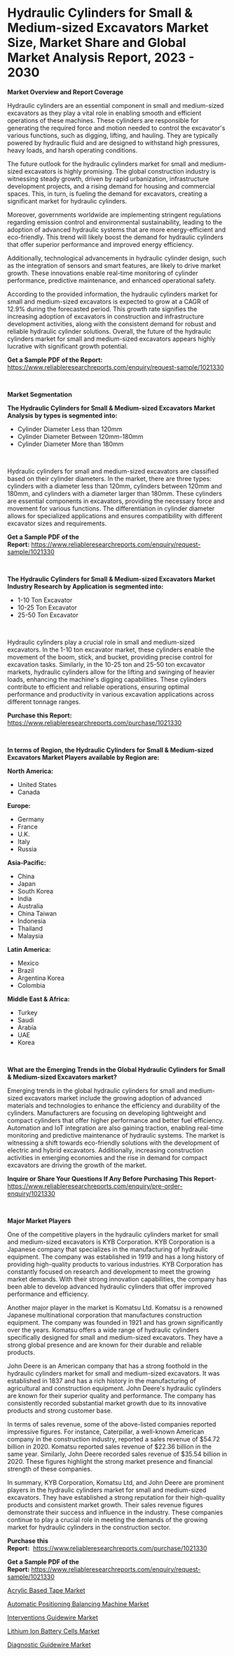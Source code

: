 <p><h1>Hydraulic Cylinders for Small & Medium-sized Excavators Market Size, Market Share and Global Market Analysis Report, 2023 - 2030</h1></p><p><strong>Market Overview and Report Coverage</strong></p>
<p><p>Hydraulic cylinders are an essential component in small and medium-sized excavators as they play a vital role in enabling smooth and efficient operations of these machines. These cylinders are responsible for generating the required force and motion needed to control the excavator's various functions, such as digging, lifting, and hauling. They are typically powered by hydraulic fluid and are designed to withstand high pressures, heavy loads, and harsh operating conditions.</p><p>The future outlook for the hydraulic cylinders market for small and medium-sized excavators is highly promising. The global construction industry is witnessing steady growth, driven by rapid urbanization, infrastructure development projects, and a rising demand for housing and commercial spaces. This, in turn, is fueling the demand for excavators, creating a significant market for hydraulic cylinders.</p><p>Moreover, governments worldwide are implementing stringent regulations regarding emission control and environmental sustainability, leading to the adoption of advanced hydraulic systems that are more energy-efficient and eco-friendly. This trend will likely boost the demand for hydraulic cylinders that offer superior performance and improved energy efficiency.</p><p>Additionally, technological advancements in hydraulic cylinder design, such as the integration of sensors and smart features, are likely to drive market growth. These innovations enable real-time monitoring of cylinder performance, predictive maintenance, and enhanced operational safety.</p><p>According to the provided information, the hydraulic cylinders market for small and medium-sized excavators is expected to grow at a CAGR of 12.9% during the forecasted period. This growth rate signifies the increasing adoption of excavators in construction and infrastructure development activities, along with the consistent demand for robust and reliable hydraulic cylinder solutions. Overall, the future of the hydraulic cylinders market for small and medium-sized excavators appears highly lucrative with significant growth potential.</p></p>
<p><strong>Get a Sample PDF of the Report:</strong> <a href="https://www.reliableresearchreports.com/enquiry/request-sample/1021330">https://www.reliableresearchreports.com/enquiry/request-sample/1021330</a></p>
<p>&nbsp;</p>
<p><strong>Market Segmentation</strong></p>
<p><strong>The Hydraulic Cylinders for Small & Medium-sized Excavators Market Analysis by types is segmented into:</strong></p>
<p><ul><li>Cylinder Diameter Less than 120mm</li><li>Cylinder Diameter Between 120mm-180mm</li><li>Cylinder Diameter More than 180mm</li></ul></p>
<p>&nbsp;</p>
<p><p>Hydraulic cylinders for small and medium-sized excavators are classified based on their cylinder diameters. In the market, there are three types: cylinders with a diameter less than 120mm, cylinders between 120mm and 180mm, and cylinders with a diameter larger than 180mm. These cylinders are essential components in excavators, providing the necessary force and movement for various functions. The differentiation in cylinder diameter allows for specialized applications and ensures compatibility with different excavator sizes and requirements.</p></p>
<p><strong>Get a Sample PDF of the Report:</strong>&nbsp;<a href="https://www.reliableresearchreports.com/enquiry/request-sample/1021330">https://www.reliableresearchreports.com/enquiry/request-sample/1021330</a></p>
<p>&nbsp;</p>
<p><strong>The Hydraulic Cylinders for Small & Medium-sized Excavators Market Industry Research by Application is segmented into:</strong></p>
<p><ul><li>1-10 Ton Excavator</li><li>10-25 Ton Excavator</li><li>25-50 Ton Excavator</li></ul></p>
<p>&nbsp;</p>
<p><p>Hydraulic cylinders play a crucial role in small and medium-sized excavators. In the 1-10 ton excavator market, these cylinders enable the movement of the boom, stick, and bucket, providing precise control for excavation tasks. Similarly, in the 10-25 ton and 25-50 ton excavator markets, hydraulic cylinders allow for the lifting and swinging of heavier loads, enhancing the machine's digging capabilities. These cylinders contribute to efficient and reliable operations, ensuring optimal performance and productivity in various excavation applications across different tonnage ranges.</p></p>
<p><strong>Purchase this Report:</strong>&nbsp; <a href="https://www.reliableresearchreports.com/purchase/1021330">https://www.reliableresearchreports.com/purchase/1021330</a></p>
<p>&nbsp;</p>
<p><strong>In terms of Region, the Hydraulic Cylinders for Small & Medium-sized Excavators Market Players available by Region are:</strong></p>
<p>
    <p> <strong> North America: </strong>
        <ul>
            <li>United States</li>
            <li>Canada</li>
        </ul>
        </p> 
    <p> <strong> Europe: </strong>
        <ul>
            <li>Germany</li>
            <li>France</li>
            <li>U.K.</li>
            <li>Italy</li>
            <li>Russia</li>
        </ul>
        </p> 
    <p> <strong> Asia-Pacific: </strong>
        <ul>
            <li>China</li>
            <li>Japan</li>
            <li>South Korea</li>
            <li>India</li>
            <li>Australia</li>
            <li>China Taiwan</li>
            <li>Indonesia</li>
            <li>Thailand</li>
            <li>Malaysia</li>
        </ul>
        </p> 
    <p> <strong> Latin America: </strong>
        <ul>
            <li>Mexico</li>
            <li>Brazil</li>
            <li>Argentina Korea</li>
            <li>Colombia</li>
        </ul>
        </p> 
    <p> <strong> Middle East & Africa: </strong>
        <ul>
            <li>Turkey</li>
            <li>Saudi</li>
            <li>Arabia</li>
            <li>UAE</li>
            <li>Korea</li>
        </ul>
    </p>
    </p>
<p>&nbsp;</p>
<p><strong>What are the Emerging Trends in the Global Hydraulic Cylinders for Small & Medium-sized Excavators market?</strong></p>
<p><p>Emerging trends in the global hydraulic cylinders for small and medium-sized excavators market include the growing adoption of advanced materials and technologies to enhance the efficiency and durability of the cylinders. Manufacturers are focusing on developing lightweight and compact cylinders that offer higher performance and better fuel efficiency. Automation and IoT integration are also gaining traction, enabling real-time monitoring and predictive maintenance of hydraulic systems. The market is witnessing a shift towards eco-friendly solutions with the development of electric and hybrid excavators. Additionally, increasing construction activities in emerging economies and the rise in demand for compact excavators are driving the growth of the market.</p></p>
<p><strong>Inquire or Share Your Questions If Any Before Purchasing This Report</strong>- <a href="https://www.reliableresearchreports.com/enquiry/pre-order-enquiry/1021330">https://www.reliableresearchreports.com/enquiry/pre-order-enquiry/1021330</a></p>
<p>&nbsp;</p>
<p><strong>Major Market Players</strong></p>
<p><p>One of the competitive players in the hydraulic cylinders market for small and medium-sized excavators is KYB Corporation. KYB Corporation is a Japanese company that specializes in the manufacturing of hydraulic equipment. The company was established in 1919 and has a long history of providing high-quality products to various industries. KYB Corporation has constantly focused on research and development to meet the growing market demands. With their strong innovation capabilities, the company has been able to develop advanced hydraulic cylinders that offer improved performance and efficiency.</p><p>Another major player in the market is Komatsu Ltd. Komatsu is a renowned Japanese multinational corporation that manufactures construction equipment. The company was founded in 1921 and has grown significantly over the years. Komatsu offers a wide range of hydraulic cylinders specifically designed for small and medium-sized excavators. They have a strong global presence and are known for their durable and reliable products.</p><p>John Deere is an American company that has a strong foothold in the hydraulic cylinders market for small and medium-sized excavators. It was established in 1837 and has a rich history in the manufacturing of agricultural and construction equipment. John Deere's hydraulic cylinders are known for their superior quality and performance. The company has consistently recorded substantial market growth due to its innovative products and strong customer base.</p><p>In terms of sales revenue, some of the above-listed companies reported impressive figures. For instance, Caterpillar, a well-known American company in the construction industry, reported a sales revenue of $54.72 billion in 2020. Komatsu reported sales revenue of $22.36 billion in the same year. Similarly, John Deere recorded sales revenue of $35.54 billion in 2020. These figures highlight the strong market presence and financial strength of these companies.</p><p>In summary, KYB Corporation, Komatsu Ltd, and John Deere are prominent players in the hydraulic cylinders market for small and medium-sized excavators. They have established a strong reputation for their high-quality products and consistent market growth. Their sales revenue figures demonstrate their success and influence in the industry. These companies continue to play a crucial role in meeting the demands of the growing market for hydraulic cylinders in the construction sector.</p></p>
<p><strong>Purchase this Report:</strong>&nbsp;&nbsp;<a href="https://www.reliableresearchreports.com/purchase/1021330">https://www.reliableresearchreports.com/purchase/1021330</a></p>
<p></p>
<p><strong>Get a Sample PDF of the Report:</strong>&nbsp;<a href="https://www.reliableresearchreports.com/enquiry/request-sample/1021330">https://www.reliableresearchreports.com/enquiry/request-sample/1021330</a></p>
<p><p><a href="https://github.com/ashepherd82/Market-Research-Report-List-1/blob/main/acrylic-based-tape-market.md">Acrylic Based Tape Market</a></p><p><a href="https://github.com/castoriffic/Market-Research-Report-List-1/blob/main/automatic-positioning-balancing-machine-market.md">Automatic Positioning Balancing Machine Market</a></p><p><a href="https://www.reportprime.com/interventions-guidewire-r10740">Interventions Guidewire Market</a></p><p><a href="https://www.linkedin.com/pulse/lithium-ion-battery-cells-market-size-share-amp-trends-zara-lysenko-r8h0e/">Lithium Ion Battery Cells Market</a></p><p><a href="https://www.reportprime.com/diagnostic-guidewire-r10741">Diagnostic Guidewire Market</a></p></p>